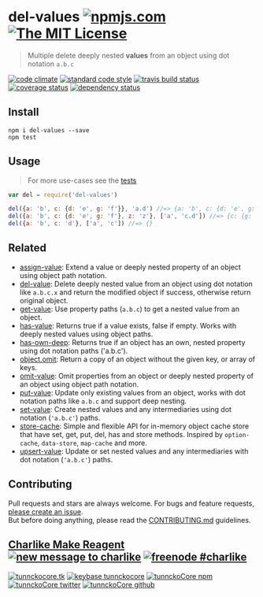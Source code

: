 # del-values [![npmjs.com][npmjs-img]][npmjs-url] [![The MIT License][license-img]][license-url] 

> Multiple delete deeply nested **values** from an object using dot notation `a.b.c`

[![code climate][codeclimate-img]][codeclimate-url] [![standard code style][standard-img]][standard-url] [![travis build status][travis-img]][travis-url] [![coverage status][coveralls-img]][coveralls-url] [![dependency status][david-img]][david-url]


## Install
```
npm i del-values --save
npm test
```


## Usage
> For more use-cases see the [tests](./test.js)

```js
var del = require('del-values')

del({a: 'b', c: {d: 'e', g: 'f'}}, 'a.d') //=> {a: 'b', c: {d: 'e', g: 'f'}}
del({a: 'b', c: {d: 'e', g: 'f'}, z: 'z'}, ['a', 'c.d']) //=> {c: {g: 'f' }, z: 'z'}
del({a: 'b', c: 'd'}, ['a', 'c']) //=> {}
```


## Related
- [assign-value](https://github.com/jonschlinkert/assign-value): Extend a value or deeply nested property of an object using object path notation.
- [del-value](https://github.com/tunnckocore/del-value): Delete deeply nested value from an object using dot notation like `a.b.c.x` and return the modified object if success, otherwise return original object.
- [get-value](https://github.com/jonschlinkert/get-value): Use property paths (`a.b.c`) to get a nested value from an object.
- [has-value](https://github.com/jonschlinkert/has-value): Returns true if a value exists, false if empty. Works with deeply nested values using object paths.
- [has-own-deep](https://github.com/jonschlinkert/has-own-deep): Returns true if an object has an own, nested property using dot notation paths ('a.b.c').
- [object.omit](https://github.com/jonschlinkert/object.omit): Return a copy of an object without the given key, or array of keys.
- [omit-value](https://github.com/jonschlinkert/omit-value): Omit properties from an object or deeply nested property of an object using object path notation.
- [put-value](https://github.com/tunnckocore/put-value): Update only existing values from an object, works with dot notation paths like `a.b.c` and support deep nesting.
- [set-value](https://github.com/jonschlinkert/set-value): Create nested values and any intermediaries using dot notation (`'a.b.c'`) paths.
- [store-cache](https://github.com/tunnckocore/store-cache): Simple and flexible API for in-memory object cache store that have set, get, put, del, has and store methods. Inspired by `option-cache`, `data-store`, `map-cache` and more.
- [upsert-value](https://github.com/doowb/upsert-value): Update or set nested values and any intermediaries with dot notation (`'a.b.c'`) paths.


## Contributing
Pull requests and stars are always welcome. For bugs and feature requests, [please create an issue](https://github.com/tunnckoCore/del-values/issues/new).  
But before doing anything, please read the [CONTRIBUTING.md](./CONTRIBUTING.md) guidelines.


## [Charlike Make Reagent](http://j.mp/1stW47C) [![new message to charlike][new-message-img]][new-message-url] [![freenode #charlike][freenode-img]][freenode-url]

[![tunnckocore.tk][author-www-img]][author-www-url] [![keybase tunnckocore][keybase-img]][keybase-url] [![tunnckoCore npm][author-npm-img]][author-npm-url] [![tunnckoCore twitter][author-twitter-img]][author-twitter-url] [![tunnckoCore github][author-github-img]][author-github-url]


[npmjs-url]: https://www.npmjs.com/package/del-values
[npmjs-img]: https://img.shields.io/npm/v/del-values.svg?label=del-values

[license-url]: https://github.com/tunnckoCore/del-values/blob/master/LICENSE.md
[license-img]: https://img.shields.io/badge/license-MIT-blue.svg


[codeclimate-url]: https://codeclimate.com/github/tunnckoCore/del-values
[codeclimate-img]: https://img.shields.io/codeclimate/github/tunnckoCore/del-values.svg

[travis-url]: https://travis-ci.org/tunnckoCore/del-values
[travis-img]: https://img.shields.io/travis/tunnckoCore/del-values.svg

[coveralls-url]: https://coveralls.io/r/tunnckoCore/del-values
[coveralls-img]: https://img.shields.io/coveralls/tunnckoCore/del-values.svg

[david-url]: https://david-dm.org/tunnckoCore/del-values
[david-img]: https://img.shields.io/david/tunnckoCore/del-values.svg

[standard-url]: https://github.com/feross/standard
[standard-img]: https://img.shields.io/badge/code%20style-standard-brightgreen.svg


[author-www-url]: http://www.tunnckocore.tk
[author-www-img]: https://img.shields.io/badge/www-tunnckocore.tk-fe7d37.svg

[keybase-url]: https://keybase.io/tunnckocore
[keybase-img]: https://img.shields.io/badge/keybase-tunnckocore-8a7967.svg

[author-npm-url]: https://www.npmjs.com/~tunnckocore
[author-npm-img]: https://img.shields.io/badge/npm-~tunnckocore-cb3837.svg

[author-twitter-url]: https://twitter.com/tunnckoCore
[author-twitter-img]: https://img.shields.io/badge/twitter-@tunnckoCore-55acee.svg

[author-github-url]: https://github.com/tunnckoCore
[author-github-img]: https://img.shields.io/badge/github-@tunnckoCore-4183c4.svg

[freenode-url]: http://webchat.freenode.net/?channels=charlike
[freenode-img]: https://img.shields.io/badge/freenode-%23charlike-5654a4.svg

[new-message-url]: https://github.com/tunnckoCore/messages
[new-message-img]: https://img.shields.io/badge/send%20me-message-green.svg
